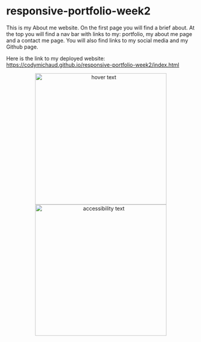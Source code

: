 # responsive-portfolio-week2
This is my About me website. On the first page you will find a brief about. At the top you will find a nav bar with links to my: portfolio, my about me page and a contact me page. You will also find links to my social media and my Github page. 

Here is the link to my deployed website: https://codymichaud.github.io/responsive-portfolio-week2/index.html

<p align="center">
  <img src="Pictures\Screenshots\pass.gen.hw2.png" width="350" title="hover text">
  <img src="your_relative_path_here_number_2_large_name" width="350" alt="accessibility text">
</p>